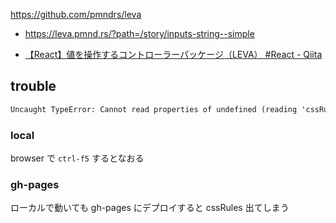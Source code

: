 https://github.com/pmndrs/leva

- https://leva.pmnd.rs/?path=/story/inputs-string--simple

- [【React】値を操作するコントローラーパッケージ（LEVA） #React - Qiita](https://qiita.com/nemutas/items/a5efdd1e8f2040f6e6e5)

## trouble

```txt
Uncaught TypeError: Cannot read properties of undefined (reading 'cssRules')
```

### local

browser で `ctrl-f5` するとなおる

### gh-pages

ローカルで動いても gh-pages にデプロイすると cssRules 出てしまう
